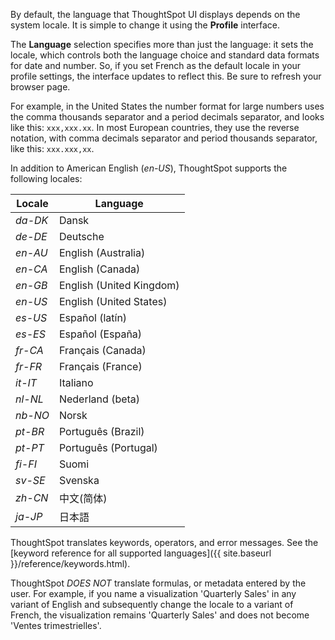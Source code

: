 By default, the language that ThoughtSpot UI displays depends on the system locale. It is simple to change it using the **Profile** interface.

The **Language** selection specifies more than just the language: it sets the locale, which controls both the language choice and standard data formats for date and number. So, if you set French as the default locale in your profile settings, the interface updates to reflect this. Be sure to refresh your browser page.

For example, in the United States the number format for large numbers uses the comma thousands separator and a period decimals separator, and looks like this: `xxx,xxx.xx`. In most  European countries, they use the reverse notation, with comma decimals separator and period thousands separator, like this: `xxx.xxx,xx`.

In addition to American English (*en-US*), ThoughtSpot supports the following locales:

| Locale |  Language  
|---|---|
| *da-DK* | Dansk  |
| *de-DE* | Deutsche  |
| *en-AU* | English (Australia)  |
| *en-CA* | English (Canada)  |
| *en-GB* | English (United Kingdom)  |
| *en-US* | English (United States)  |
| *es-US* | Español (latín)  |
| *es-ES* | Español (España)  |
| *fr-CA* | Français (Canada)  |
| *fr-FR* | Français (France)  |
| *it-IT* | Italiano  |
| *nl-NL* | Nederland (beta)  |
| *nb-NO* | Norsk  |
| *pt-BR* | Português (Brazil)  |
| *pt-PT* | Português (Portugal)  |
| *fi-FI* | Suomi  |
| *sv-SE* | Svenska  |
| *zh-CN* | 中文(简体)  |
| *ja-JP* | 日本語  |

ThoughtSpot translates keywords, operators, and error messages. See the [keyword reference for all supported languages]({{ site.baseurl }}/reference/keywords.html).

ThoughtSpot _DOES NOT_ translate formulas, or metadata entered by the user. For example, if you name a visualization 'Quarterly Sales' in any variant of English and subsequently change the locale to a variant of French, the visualization remains 'Quarterly Sales' and does not become 'Ventes trimestrielles'.
